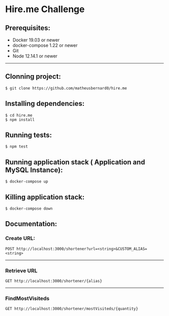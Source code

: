 # Hire.me Challenge

## Prerequisites:
- Docker 19.03 or newer
- docker-compose 1.22 or newer
- Git
- Node 12.14.1 or newer
---

## Clonning project:
```
$ git clone https://github.com/matheusbernard0/hire.me
  ```
## Installing dependencies:
```
$ cd hire.me
$ npm install
```

## Running tests:
```
$ npm test
```
  
## Running application stack ( Application and MySQL Instance):
```
$ docker-compose up
```

## Killing application stack:
```
$ docker-compose down
```

## Documentation:

### Create URL:
```
POST http://localhost:3000/shortener?url=<string>&CUSTOM_ALIAS=<string>
```

---
### Retrieve URL
```
GET http://localhost:3000/shortener/{alias}
```

---
### FindMostVisiteds
```
GET http://localhost:3000/shortener/mostVisiteds/{quantity}
```
